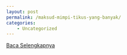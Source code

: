 ```yaml
---
layout: post
permalink: /maksud-mimpi-tikus-yang-banyak/
categories:
    - Uncategorized
---
```


[Baca Selengkapnya](/01)